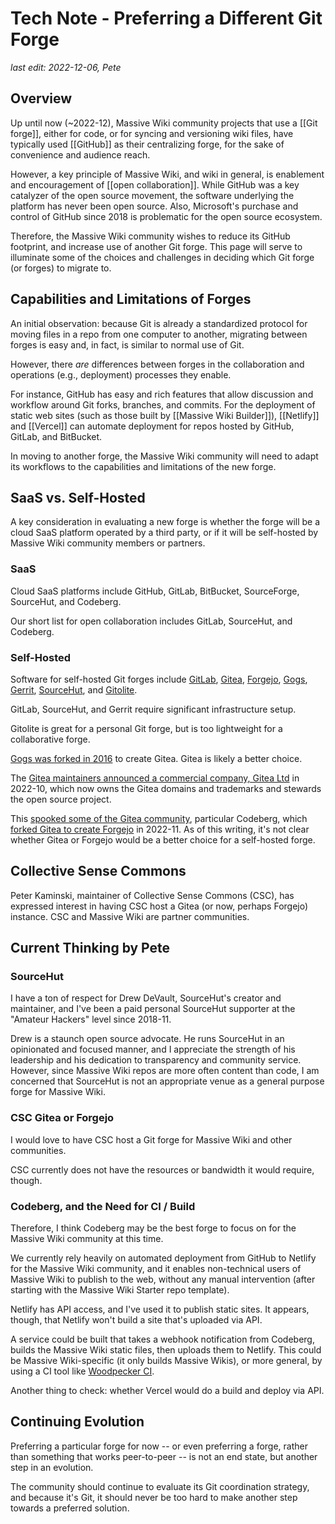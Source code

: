 # Tech Note - Preferring a Different Git Forge

_last edit: 2022-12-06, Pete_

## Overview

Up until now (~2022-12), Massive Wiki community projects that use a [[Git forge]], either for code, or for syncing and versioning wiki files, have typically used [[GitHub]] as their centralizing forge, for the sake of convenience and audience reach.

However, a key principle of Massive Wiki, and wiki in general, is enablement and encouragement of [[open collaboration]]. While GitHub was a key catalyzer of the open source movement, the software underlying the platform has never been open source. Also, Microsoft's purchase and control of GitHub since 2018 is problematic for the open source ecosystem.

Therefore, the Massive Wiki community wishes to reduce its GitHub footprint, and increase use of another Git forge.  This page will serve to illuminate some of the choices and challenges in deciding which Git forge (or forges) to migrate to.

## Capabilities and Limitations of Forges

An initial observation: because Git is already a standardized protocol for moving files in a repo from one computer to another, migrating between forges is easy and, in fact, is similar to normal use of Git.

However, there _are_ differences between forges in the collaboration and operations (e.g., deployment) processes they enable.

For instance, GitHub has easy and rich features that allow discussion and workflow around Git forks, branches, and commits.  For the deployment of static web sites (such as those built by [[Massive Wiki Builder]]), [[Netlify]] and [[Vercel]] can automate deployment for repos hosted by GitHub, GitLab, and BitBucket.

In moving to another forge, the Massive Wiki community will need to adapt its workflows to the capabilities and limitations of the new forge.

## SaaS vs. Self-Hosted

A key consideration in evaluating a new forge is whether the forge will be a cloud SaaS platform operated by a third party, or if it will be self-hosted by Massive Wiki community members or partners.

### SaaS

Cloud SaaS platforms include GitHub, GitLab, BitBucket, SourceForge, SourceHut, and Codeberg.

Our short list for open collaboration includes GitLab, SourceHut, and Codeberg.

### Self-Hosted

Software for self-hosted Git forges include [GitLab](https://about.gitlab.com/install/), [Gitea](https://gitea.io/en-us/), [Forgejo](https://forgejo.org/), [Gogs](https://gogs.io/), [Gerrit](https://www.gerritcodereview.com/), [SourceHut](https://man.sr.ht/installation.md), and [Gitolite](https://gitolite.com/).

GitLab, SourceHut, and Gerrit require significant infrastructure setup.

Gitolite is great for a personal Git forge, but is too lightweight for a collaborative forge.

[Gogs was forked in 2016](https://blog.gitea.io/2016/12/welcome-to-gitea/) to create Gitea. Gitea is likely a better choice.

The [Gitea maintainers announced a commercial company, Gitea Ltd](https://blog.gitea.io/2022/10/open-source-sustainment-and-the-future-of-gitea/) in 2022-10, which now owns the Gitea domains and trademarks and stewards the open source project.

This [spooked some of the Gitea community](https://news.ycombinator.com/item?id=33749757), particular Codeberg, which [forked Gitea to create Forgejo](https://forgejo.org/faq/) in 2022-11. As of this writing, it's not clear whether Gitea or Forgejo would be a better choice for a self-hosted forge.

## Collective Sense Commons

Peter Kaminski, maintainer of Collective Sense Commons (CSC), has expressed interest in having CSC host a Gitea (or now, perhaps Forgejo) instance.  CSC and Massive Wiki are partner communities.

## Current Thinking by Pete

### SourceHut

I have a ton of respect for Drew DeVault, SourceHut's creator and maintainer, and I've been a paid personal SourceHut supporter at the "Amateur Hackers" level since 2018-11.

Drew is a staunch open source advocate. He runs SourceHut in an opinionated and focused manner, and I appreciate the strength of his leadership and his dedication to transparency and community service.  However, since Massive Wiki repos are more often content than code, I am concerned that SourceHut is not an appropriate venue as a general purpose forge for Massive Wiki.

### CSC Gitea or Forgejo

I would love to have CSC host a Git forge for Massive Wiki and other communities.

CSC currently does not have the resources or bandwidth it would require, though.

### Codeberg, and the Need for CI / Build

Therefore, I think Codeberg may be the best forge to focus on for the Massive Wiki community at this time.

We currently rely heavily on automated deployment from GitHub to Netlify for the Massive Wiki community, and it enables non-technical users of Massive Wiki to publish to the web, without any manual intervention (after starting with the Massive Wiki Starter repo template).

Netlify has API access, and I've used it to publish static sites. It appears, though, that Netlify won't build a site that's uploaded via API.

A service could be built that takes a webhook notification from Codeberg, builds the Massive Wiki static files, then uploads them to Netlify.  This could be Massive Wiki-specific (it only builds Massive Wikis), or more general, by using a CI tool like [Woodpecker CI](https://woodpecker-ci.org/).

Another thing to check: whether Vercel would do a build and deploy via API.

## Continuing Evolution

Preferring a particular forge for now -- or even preferring a forge, rather than something that works peer-to-peer -- is not an end state, but another step in an evolution.

The community should continue to evaluate its Git coordination strategy, and because it's Git, it should never be too hard to make another step towards a preferred solution.
